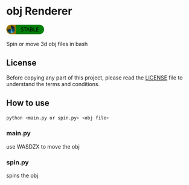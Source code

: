 # obj Renderer

[<img alt="Status" src="https://raw.githubusercontent.com/Orbinuity/.github/main/status/stable.png" width="100" height="25">](https://orbinuity.github.io/statusIcons.html)

Spin or move 3d obj files in bash

## License

Before copying any part of this project, please read the [LICENSE](./LICENSE) file to understand the terms and conditions.

## How to use

```bash
python <main.py or spin.py> <obj file>
```

### main.py

use WASDZX to move the obj

### spin.py

spins the obj